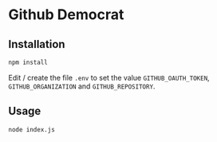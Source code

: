 Github Democrat
===============

## Installation

```bash
npm install
```

Edit / create the file `.env` to set the value `GITHUB_OAUTH_TOKEN`, `GITHUB_ORGANIZATION` and `GITHUB_REPOSITORY`.

## Usage

```bash
node index.js
```

